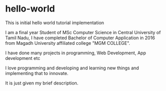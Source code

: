# hello-world
This is initial hello world tutorial implementation

I am a final year Student of MSc Computer Science in Central University of Tamil Nadu, I have completed Bachelor of Computer Application in 2016 from Magadh University affiliated college "MGM COLLEGE".

I have done many projects in programming, Web Development, App development etc

I love programming and developing and learning new things and implementing that to innovate.

It is just given my brief description.
